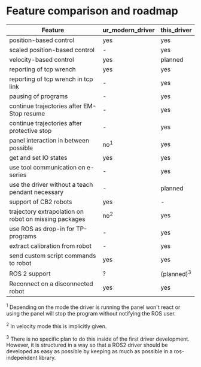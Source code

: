 # Feature comparison and roadmap

| Feature                                               | ur_modern_driver | this_driver           |
| ---                                                   | ---              | ---                   |
| position-based control                                | yes              | yes                   |
| scaled position-based control                         | -                | yes                   |
| velocity-based control                                | yes              | planned               |
| reporting of tcp wrench                               | yes              | yes                   |
| reporting of tcp wrench in tcp link                   | -                | yes                   |
| pausing of programs                                   | -                | yes                   |
| continue trajectories after EM-Stop resume            | -                | yes                   |
| continue trajectories after protective stop           | -                | yes                   |
| panel interaction in between possible                 | no<sup>1</sup>   | yes                   |
| get and set IO states                                 | yes              | yes               |
| use tool communication on e-series                    | -                | yes                   |
| use the driver without a teach pendant necessary      | -                | planned               |
| support of CB2 robots                                 | yes              | -                     |
| trajectory extrapolation on robot on missing packages | no<sup>2</sup>   | yes                   |
| use ROS as drop-in for TP-programs                    | -                | yes   |
| extract calibration from robot                        | -                | yes                   |
| send custom script commands to robot                  | yes              | yes               |
| ROS 2 support                                         | ?                | (planned)<sup>3</sup> |
| Reconnect on a disconnected robot                     | yes              | yes           |

<sup>1</sup> Depending on the mode the driver is running the panel won't react or using the panel
will stop the program without notifying the ROS user.

<sup>2</sup> In velocity mode this is implicitly given.

<sup>3</sup> There is no specific plan to do this inside of the first driver development. However,
it is structured in a way so that a ROS2 driver should be developed as easy as possible by keeping
as much as possible in a ros-independent library.


